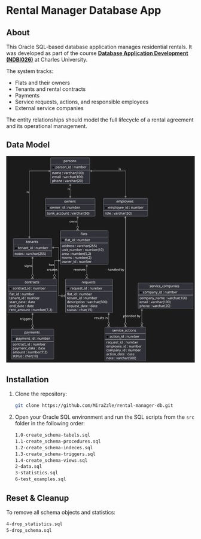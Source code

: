 # Rental Manager Database App

## About

This Oracle SQL-based database application manages residential rentals.
It was developed as part of the course [**Database Application Development (NDBI026)**](https://is.cuni.cz/studium/predmety/index.php?do=predmet&kod=NDBI026) at Charles University.

The system tracks:

- Flats and their owners
- Tenants and rental contracts
- Payments
- Service requests, actions, and responsible employees
- External service companies

The entity relationships should model the full lifecycle of a rental agreement and its operational management.

## Data Model

![alt](./docs/schema_r.svg)

## Installation

1. Clone the repository:

   ```bash
   git clone https://github.com/MiraZzle/rental-manager-db.git
   ```

2. Open your Oracle SQL environment and run the SQL scripts from the `src` folder in the following order:

   ```bash
   1.0-create_schema-tabels.sql
   1.1-create_schema-procedures.sql
   1.2-create_schema-indeces.sql
   1.3-create_schema-triggers.sql
   1.4-create_schema-views.sql
   2-data.sql
   3-statistics.sql
   6-test_examples.sql
   ```

## Reset & Cleanup

To remove all schema objects and statistics:

```bash
4-drop_statistics.sql
5-drop_schema.sql
```
